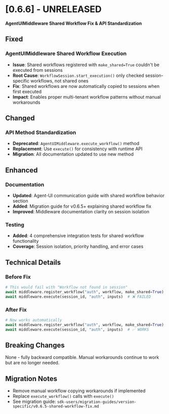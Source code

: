 # [0.6.6] - UNRELEASED

**AgentUIMiddleware Shared Workflow Fix & API Standardization**

## Fixed

### AgentUIMiddleware Shared Workflow Execution
- **Issue**: Shared workflows registered with `make_shared=True` couldn't be executed from sessions
- **Root Cause**: `WorkflowSession.start_execution()` only checked session-specific workflows, not shared ones
- **Fix**: Shared workflows are now automatically copied to sessions when first executed
- **Impact**: Enables proper multi-tenant workflow patterns without manual workarounds

## Changed

### API Method Standardization
- **Deprecated**: `AgentUIMiddleware.execute_workflow()` method
- **Replacement**: Use `execute()` for consistency with runtime API
- **Migration**: All documentation updated to use new method

## Enhanced

### Documentation
- **Updated**: Agent-UI communication guide with shared workflow behavior section
- **Added**: Migration guide for v0.6.5+ explaining shared workflow fix
- **Improved**: Middleware documentation clarity on session isolation

### Testing
- **Added**: 4 comprehensive integration tests for shared workflow functionality
- **Coverage**: Session isolation, priority handling, and error cases

## Technical Details

### Before Fix
```python
# This would fail with "Workflow not found in session"
await middleware.register_workflow("auth", workflow, make_shared=True)
await middleware.execute(session_id, "auth", inputs)  # ❌ FAILED
```

### After Fix
```python
# Now works automatically
await middleware.register_workflow("auth", workflow, make_shared=True)
await middleware.execute(session_id, "auth", inputs)  # ✅ WORKS
```

## Breaking Changes
None - fully backward compatible. Manual workarounds continue to work but are no longer needed.

## Migration Notes
- Remove manual workflow copying workarounds if implemented
- Replace `execute_workflow()` calls with `execute()`
- See migration guide: `sdk-users/migration-guides/version-specific/v0.6.5-shared-workflow-fix.md`
